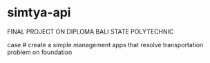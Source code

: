# simtya-api
FINAL PROJECT ON DIPLOMA BALI STATE POLYTECHNIC

case #
create a simple management apps that resolve transportation problem on foundation
